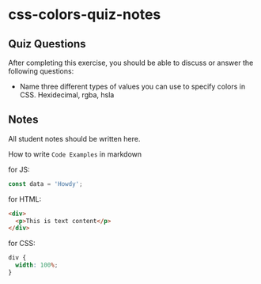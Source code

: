 # css-colors-quiz-notes

## Quiz Questions

After completing this exercise, you should be able to discuss or answer the following questions:

- Name three different types of values you can use to specify colors in CSS.
  Hexidecimal, rgba, hsla

## Notes

All student notes should be written here.

How to write `Code Examples` in markdown

for JS:

```javascript
const data = 'Howdy';
```

for HTML:

```html
<div>
  <p>This is text content</p>
</div>
```

for CSS:

```css
div {
  width: 100%;
}
```
